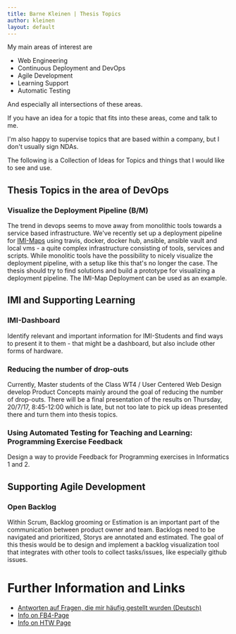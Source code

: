 ```yaml
---
title: Barne Kleinen | Thesis Topics
author: kleinen
layout: default
---
```


My main areas of interest are

* Web Engineering
* Continuous Deployment and DevOps
* Agile Development
* Learning Support
* Automatic Testing

And especially all intersections of these areas.

If you have an idea for a topic that fits into these areas, come and talk to me.

I'm also happy to supervise topics that are based within a company, but I don't
usually sign NDAs.

The following is a Collection of Ideas for Topics and things that I would like
to see and use.

## Thesis Topics in the area of DevOps

### Visualize the Deployment Pipeline (B/M)
The trend in devops seems to move away from monolithic tools towards a service based
infrastructure. We've recently set up a deployment pipeline for [IMI-Maps](https://github.com/imimaps/imimaps)
using travis, docker, docker hub, ansible, ansible vault and local vms -
a quite complex infrastructure consisting of tools, services and scripts.
While monolitic tools have the possibility to nicely visualize the deployment pipeline,
with a setup like this that's no longer the case. The thesis should try to
find solutions and build a prototype for visualizing a deployment pipeline.
The IMI-Map Deployment can be used as an example.

## IMI and Supporting Learning

### IMI-Dashboard

Identify relevant and important information for IMI-Students and find ways to present it
to them - that might be a dashboard, but also include other forms of hardware.

### Reducing the number of drop-outs
Currently, Master students of the Class WT4 / User Centered Web Design develop
Product Concepts mainly around the goal of reducing the number of drop-outs.
There will be a final presentation of the results on Thursday, 20/7/17, 8:45-12:00 which is
late, but not too late to pick up ideas presented there and turn them into thesis topics.

###  Using Automated Testing for Teaching and Learning: Programming Exercise Feedback
Design a way to provide Feedback for Programming exercises in Informatics 1 and 2.

## Supporting Agile Development

### Open Backlog
Within Scrum, Backlog grooming or Estimation is an important part of the
communication between product owner and team. Backlogs need to be navigated and
prioritized, Storys are annotated and estimated. The goal of this thesis would
be to design and implement a backlog visualization tool that integrates with
other tools to collect tasks/issues, like especially github issues.





# Further Information and Links
* [Antworten auf Fragen, die mir häufig gestellt wurden (Deutsch)](faq)
* [Info on FB4-Page](http://www.f4.htw-berlin.de/studieren/abschlussarbeit-kolloquium/)
* [Info on HTW Page](https://www.htw-berlin.de/studium/studienorganisation/pruefungen-praktikum/abschlussarbeit/)

